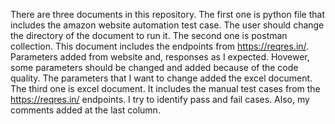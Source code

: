 There are three documents in this repository. 
The first one is python file that includes the amazon website automation test case. The user should change the directory of the document to run it.
The second one is postman collection. This document includes the endpoints from https://reqres.in/. Parameters added from website and, responses as I expected. Hovewer, some parameters should be changed and added because of the code quality. The parameters that I want to change added the excel document.
The third one is excel document. It includes the manual test cases from the https://reqres.in/ endpoints. I try to identify pass and fail cases. Also, my comments added at the last column. 
